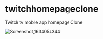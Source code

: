 # twitchhomepageclone
Twitch tv mobile app homepage Clone 



![Screenshot_1634054344](https://user-images.githubusercontent.com/70948122/136990725-bd7eba40-383d-4ab3-9300-fe0f72043c86.png)

